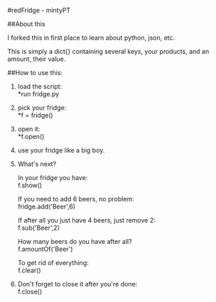 #redFridge - mintyPT

##About this

I forked this in first place to learn about python, json, etc.

This is simply a dict{} containing several keys, your products, and an amount, their value.



##How to use this:

1.  load the script:  
*run fridge.py  

2.  pick your fridge:  
*f = fridge()  

3.  open it:  
*f.open()  

4.  use your fridge like a big boy.  


5.  What's next?

    In your fridge you have:  
    f.show()  

    If you need to add 6 beers, no problem:  
    fridge.add('Beer',6)  

    If after all you just have 4 beers, just remove 2:  
    f.sub('Beer',2)  

    How many beers do you have after all?  
    f.amountOf('Beer')  
  
    To get rid of everything:  
    f.clear()  

6.  Don't forget to close it after you're done:  
    f.close()  

